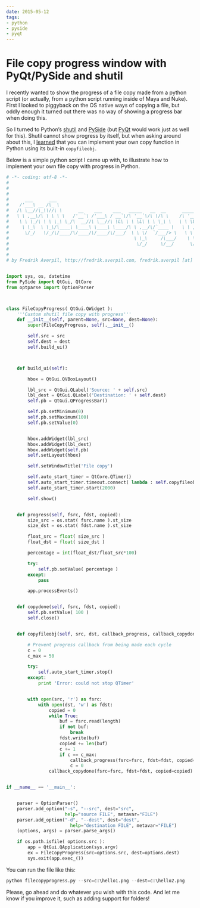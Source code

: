 ```yaml
---
date: 2015-05-12
tags:
- python
- pyside
- pyqt
---
```


# File copy progress window with PyQt/PySide and shutil

I recently wanted to show the progress of a file copy made from a python script (or actually, from a python script running inside of Maya and Nuke). First I looked to piggyback on the OS native ways of copying a file, but oddly enough it turned out there was no way of showing a progress bar when doing this.

<!-- more -->

So I turned to Python’s [shutil](https://docs.python.org/2/library/shutil.html) and [PySide](https://wiki.qt.io/Category:LanguageBindings::PySide) (but [PyQt](http://www.riverbankcomputing.co.uk/software/pyqt/intro) would work just as well for this). Shutil cannot show progress by itself, but when asking around about this, I [learned](http://stackoverflow.com/questions/29967487/get-progress-back-from-shutil-file-copy-thread) that you can implement your own copy function in Python using its built-in `copyfileobj`.

Below is a simple python script I came up with, to illustrate how to implement your own file copy with progress in Python.

```python
# -*- coding: utf-8 -*-
#
#
#
#	   ___      ___                                                                                                        
#	 /'___\ __ /\_ \                                                                                                       
#	/\ \__//\_\\//\ \      __    ___    ___   _____   __  __      _____   _ __   ___      __   _ __    __    ____    ____  
#	\ \ ,__\/\ \ \ \ \   /'__`\ /'___\ / __`\/\ '__`\/\ \/\ \    /\ '__`\/\`'__\/ __`\  /'_ `\/\`'__\/'__`\ /',__\  /',__\
#	 \ \ \_/\ \ \ \_\ \_/\  __//\ \__//\ \L\ \ \ \L\ \ \ \_\ \   \ \ \L\ \ \ \//\ \L\ \/\ \L\ \ \ \//\  __//\__, `\/\__, `\
#	  \ \_\  \ \_\/\____\ \____\ \____\ \____/\ \ ,__/\/`____ \   \ \ ,__/\ \_\\ \____/\ \____ \ \_\\ \____\/\____/\/\____/
#	   \/_/   \/_/\/____/\/____/\/____/\/___/  \ \ \/  `/___/> \   \ \ \/  \/_/ \/___/  \/___L\ \/_/ \/____/\/___/  \/___/
#	                                            \ \_\     /\___/    \ \_\                 /\____/                          
#	                                             \/_/     \/__/      \/_/                 \_/__/                           
#
#
# by Fredrik Averpil, http://fredrik.averpil.com, fredrik.averpil [at] gmail.com


import sys, os, datetime
from PySide import QtGui, QtCore
from optparse import OptionParser



class FileCopyProgress( QtGui.QWidget ):
	'''Custom shutil file copy with progress'''
	def __init__(self, parent=None, src=None, dest=None):
		super(FileCopyProgress, self).__init__()

		self.src = src
		self.dest = dest
		self.build_ui()



	def build_ui(self):

		hbox = QtGui.QVBoxLayout()

		lbl_src = QtGui.QLabel('Source: ' + self.src)
		lbl_dest = QtGui.QLabel('Destination: ' + self.dest)
		self.pb = QtGui.QProgressBar()

		self.pb.setMinimum(0)
		self.pb.setMaximum(100)
		self.pb.setValue(0)


		hbox.addWidget(lbl_src)
		hbox.addWidget(lbl_dest)
		hbox.addWidget(self.pb)
		self.setLayout(hbox)

		self.setWindowTitle('File copy')

		self.auto_start_timer = QtCore.QTimer()
		self.auto_start_timer.timeout.connect( lambda : self.copyfileobj( src=self.src, dst=self.dest, callback_progress=self.progress, callback_copydone=self.copydone )  )
		self.auto_start_timer.start(2000)

		self.show()


	def progress(self, fsrc, fdst, copied):
		size_src = os.stat( fsrc.name ).st_size
		size_dst = os.stat( fdst.name ).st_size

		float_src = float( size_src )
		float_dst = float( size_dst )

		percentage = int(float_dst/float_src*100)

		try:
			self.pb.setValue( percentage )
		except:
			pass

		app.processEvents()


	def copydone(self, fsrc, fdst, copied):
		self.pb.setValue( 100 )
		self.close()


	def copyfileobj(self, src, dst, callback_progress, callback_copydone, length=8*1024):

		# Prevent progress callback from being made each cycle
		c = 0
		c_max = 50

		try:
			self.auto_start_timer.stop()
		except:
			print 'Error: could not stop QTimer'


		with open(src, 'r') as fsrc:
			with open(dst, 'w') as fdst:
				copied = 0
				while True:
					buf = fsrc.read(length)
					if not buf:
						break
					fdst.write(buf)
					copied += len(buf)
					c += 1
					if c == c_max:
						callback_progress(fsrc=fsrc, fdst=fdst, copied=copied)
						c = 0
				callback_copydone(fsrc=fsrc, fdst=fdst, copied=copied)


if __name__ == '__main__':


	parser = OptionParser()
	parser.add_option("-s", "--src", dest="src",
					  help="source FILE", metavar="FILE")
	parser.add_option("-d", "--dest", dest="dest",
		 				help="destination FILE", metavar="FILE")
	(options, args) = parser.parse_args()

	if os.path.isfile( options.src ):
		app = QtGui.QApplication(sys.argv)
		ex = FileCopyProgress(src=options.src, dest=options.dest)
		sys.exit(app.exec_())
```


You can run the file like this:

```python
python filecopyprogress.py --src=c:\hello1.png --dest=c:\hello2.png
```

Please, go ahead and do whatever you wish with this code. And let me know if you improve it, such as adding support for folders!